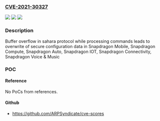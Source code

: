 ### [CVE-2021-30327](https://cve.mitre.org/cgi-bin/cvename.cgi?name=CVE-2021-30327)
![](https://img.shields.io/static/v1?label=Product&message=Snapdragon%20Mobile%2C%20Snapdragon%20Compute%2C%20Snapdragon%20Auto%2C%20Snapdragon%20IOT%2C%20Snapdragon%20Connectivity%2C%20Snapdragon%20Voice%20%26%20Music&color=blue)
![](https://img.shields.io/static/v1?label=Version&message=APQ8097%2C%20APQ8098%2C%20IPQ6000%2C%20IPQ6005%2C%20IPQ6010%2C%20IPQ6018%2C%20IPQ6028%2C%20MDM9205%2C%20MSM8997%2C%20MSM8998%2C%20QCA6595%2C%20QCA6595AU%2C%20QCN7605%2C%20QCN7605W%2C%20QCN7606%2C%20QCN7606W%2C%20QCS401%2C%20QCS402%2C%20QCS403%2C%20QCS404%2C%20QCS405%2C%20QCS407%2C%20SA2145P%2C%20SA2150P%2C%20SA4150P%2C%20SA4155P%2C%20SA415M%2C%20SA4250P%2C%20SA515M%2C%20SA6115%2C%20SA6115P%2C%20SA6125%2C%20SA6125P%2C%20SA6145%2C%20SA6145P%2C%20SA615x%2C%20SA615xP%2C%20SA8150P%2C%20SA8155%2C%20SA8155P%2C%20SA8195P%2C%20SC7180%2C%20SC7180P%2C%20SC8180X%2C%20SC8180XP%2C%20SDA658%2C%20SDA660%2C%20SDA670%2C%20SDA830%2C%20SDA845%2C%20SDM640%2C%20SDM658%2C%20SDM660%2C%20SDM670%2C%20SDM710%2C%20SDM712%2C%20SDM830%2C%20SDM845%2C%20SDM850%2C%20SDPX55M%2C%20SDX24%2C%20SDX24M%2C%20SDX55%2C%20SM4250%2C%20SM6125%2C%20SM6150%2C%20SM6150P%2C%20SM6250%2C%20SM6250P%2C%20SM7125%2C%20SM7150%2C%20SM7150P%2C%20SM7250%2C%20SM7250P%2C%20SM8150%2C%20SM8150P%2C%20SM8250%2C%20SXR2130%2C%20SXR2130P%20&color=brightgreen)
![](https://img.shields.io/static/v1?label=Vulnerability&message=Buffer%20overflow%20in%20EDL%20Sahara%20protocol&color=brightgreen)

### Description

Buffer overflow in sahara protocol while processing commands leads to overwrite of secure configuration data in Snapdragon Mobile, Snapdragon Compute, Snapdragon Auto, Snapdragon IOT, Snapdragon Connectivity, Snapdragon Voice & Music

### POC

#### Reference
No PoCs from references.

#### Github
- https://github.com/ARPSyndicate/cve-scores

